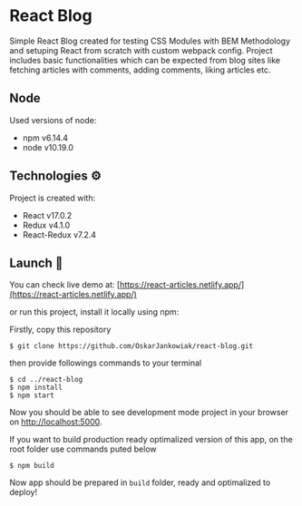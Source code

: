 # React Blog

Simple React Blog created for testing CSS Modules with BEM Methodology and setuping React from scratch with custom webpack config.
Project includes basic functionalities which can be expected from blog sites like fetching articles with comments, adding comments, liking articles etc.

## Node

Used versions of node:

- npm v6.14.4
- node v10.19.0

## Technologies ⚙

Project is created with:

- React v17.0.2
- Redux v4.1.0
- React-Redux v7.2.4

## Launch 🚀

You can check live demo at: [https://react-articles.netlify.app/](https://react-articles.netlify.app/)

or run this project, install it locally using npm:

Firstly, copy this repository

```
$ git clone https://github.com/OskarJankowiak/react-blog.git
```

then provide followings commands to your terminal

```
$ cd ../react-blog
$ npm install
$ npm start
```

Now you should be able to see development mode project in your browser on [http://localhost:5000](http://localhost:5000).

If you want to build production ready optimalized version of this app, on the root folder use commands puted below

```
$ npm build
```

Now app should be prepared in `build` folder, ready and optimalized to deploy!
